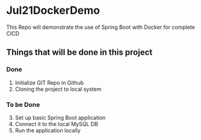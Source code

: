 # Jul21DockerDemo

This Repo will demonstrate the use of Spring Boot with Docker for complete CICD

## Things that will be done in this project 

### Done

1. Initialize GIT Repo in Github
2. Cloning the project to local system

### To be Done 

3. Set up basic Spring Boot application
4. Connect it to the local MySQL DB
5. Run the application locally